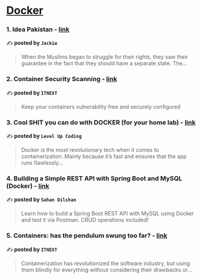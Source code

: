 
<h1><a href=https://medium.com/tag/docker/recommended target="_blank" rel="noopener noreferrer">Docker</a></h1>
<h3>1. Idea Pakistan - <a href="https://medium.com/@jackogg889/idea-pakistan-a9aa8618aecc" target="_blank" rel="noopener noreferrer">link</a></h3>

✍️ **posted by `Jackie`**

<blockquote>When the Muslims began to struggle for their rights, they saw their guarantee in the fact that they should have a separate state. The…</blockquote>

<h3>2. Container Security Scanning - <a href="https://medium.com/itnext/container-security-scanning-f16b438db58d" target="_blank" rel="noopener noreferrer">link</a></h3>

✍️ **posted by `ITNEXT`**

<blockquote>Keep your containers vulnerability free and securely configured</blockquote>

<h3>3. Cool SHIT you can do with DOCKER (for your home lab) - <a href="https://medium.com/gitconnected/cool-shit-you-can-do-with-docker-for-your-home-lab-af857dfc206d" target="_blank" rel="noopener noreferrer">link</a></h3>

✍️ **posted by `Level Up Coding`**

<blockquote>Docker is the most revolutionary tech when it comes to containerization. Mainly because it’s fast and ensures that the app runs flawlessly…</blockquote>

<h3>4. Building a Simple REST API with Spring Boot and MySQL (Docker) - <a href="https://medium.com/@sahandilshan/building-a-simple-rest-api-with-spring-boot-and-mysql-docker-7b4a2d5eca3d" target="_blank" rel="noopener noreferrer">link</a></h3>

✍️ **posted by `Sahan Dilshan`**

<blockquote>Learn how to build a Spring Boot REST API with MySQL using Docker and test it via Postman. CRUD operations included!</blockquote>

<h3>5. Containers: has the pendulum swung too far? - <a href="https://medium.com/itnext/containers-has-the-pendulum-swung-too-far-208ad02a6b42" target="_blank" rel="noopener noreferrer">link</a></h3>

✍️ **posted by `ITNEXT`**

<blockquote>Containerization has revolutionized the software industry, but using them blindly for everything without considering their drawbacks or…</blockquote>

